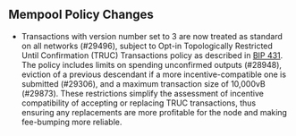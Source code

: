Mempool Policy Changes
----------------------

- Transactions with version number set to 3 are now treated as standard on all networks (#29496),
  subject to Opt-in Topologically Restricted Until Confirmation (TRUC) Transactions policy as
  described in [BIP 431](https://github.com/pingvincoin/bips/blob/master/bip-0431.mediawiki).  The
  policy includes limits on spending unconfirmed outputs (#28948), eviction of a previous descendant
  if a more incentive-compatible one is submitted (#29306), and a maximum transaction size of 10,000vB
  (#29873). These restrictions simplify the assessment of incentive compatibility of accepting or
  replacing TRUC transactions, thus ensuring any replacements are more profitable for the node and
  making fee-bumping more reliable.
